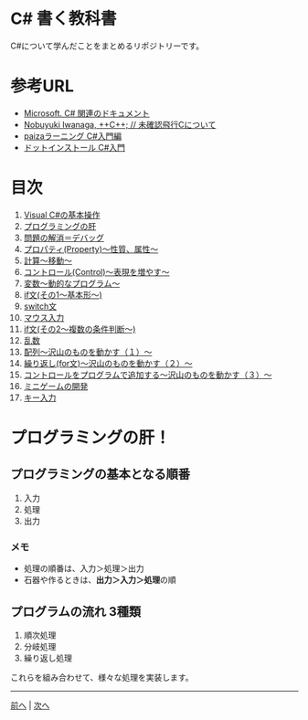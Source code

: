 # C# 書く教科書
C#について学んだことをまとめるリポジトリーです。

# 参考URL
- [Microsoft. C# 関連のドキュメント](https://docs.microsoft.com/ja-jp/dotnet/csharp/)
- [Nobuyuki Iwanaga, ++C++; // 未確認飛行Cについて](http://ufcpp.net/study/csharp/index.html)
- [paizaラーニング C#入門編](https://paiza.jp/works/cs/primer)
- [ドットインストール C#入門](http://dotinstall.com/lessons/basic_csharp)

# 目次
1. [Visual C#の基本操作](01.md)
1. [プログラミングの肝](README.md#%E3%83%97%E3%83%AD%E3%82%B0%E3%83%A9%E3%83%9F%E3%83%B3%E3%82%B0%E3%81%AE%E8%82%9D)
1. [問題の解消＝デバッグ](03.md)
1. [プロパティ(Property)～性質、属性～](04.md)
1. [計算～移動～](05.md)
1. [コントロール(Control)～表現を増やす～](06.md)
1. [変数～動的なプログラム～](07.md)
1. [if文(その1～基本形～)](08.md)
1. [switch文](09.md)
1. [マウス入力](10.md)
1. [if文(その2～複数の条件判断～)](11.md)
1. [乱数](12.md)
1. [配列～沢山のものを動かす（１）～](13.md)
1. [繰り返し(for文)～沢山のものを動かす（２）～](14.md)
1. [コントロールをプログラムで追加する～沢山のものを動かす（３）～](15.md)
1. [ミニゲームの開発](16.md)
1. [キー入力](17.md)

# プログラミングの肝！
## プログラミングの基本となる順番
1. 入力
2. 処理
3. 出力

### メモ
- 処理の順番は、入力＞処理＞出力
- 石器や作るときは、**出力＞入力＞処理**の順

## プログラムの流れ 3種類
1. 順次処理
2. 分岐処理
3. 繰り返し処理

これらを組み合わせて、様々な処理を実装します。

---

[前へ](01.md) | [次へ](03.md)
